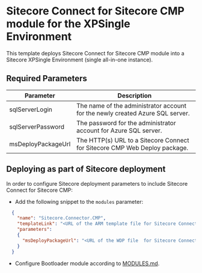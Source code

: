 # Sitecore Connect for Sitecore CMP module for the XPSingle Environment

This template deploys Sitecore Connect for Sitecore CMP module into a Sitecore XPSingle Environment (single all-in-one instance).

## Required Parameters

| Parameter                                 | Description
--------------------------------------------|------------------------------------------------
| sqlServerLogin                            | The name of the administrator account for the newly created Azure SQL server.
| sqlServerPassword                         | The password for the administrator account for Azure SQL server.
| msDeployPackageUrl                        | The HTTP(s) URL to a Sitecore Connect for Sitecore CMP Web Deploy package.

## Deploying as part of Sitecore deployment

In order to configure Sitecore deployment parameters to include Sitecore Connect for Sitecore CMP:

* Add the following snippet to the `modules` parameter:
```JSON
  {
    "name": "Sitecore.Connector.CMP",
    "templateLink": "<URL of the ARM template file for Sitecore Connect for Sitecore CMP>",
    "parameters":
    {
      "msDeployPackageUrl": "<URL of the WDP file  for Sitecore Connect for Sitecore CMP>"
    }
  }
```

* Configure Bootloader module according to [MODULES.md](../../MODULES.md).